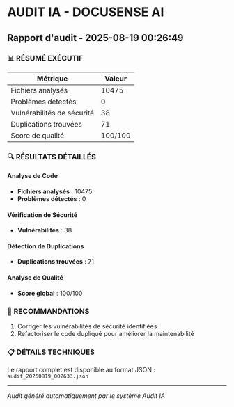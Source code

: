 # AUDIT IA - DOCUSENSE AI
## Rapport d'audit - 2025-08-19 00:26:49

### 📊 RÉSUMÉ EXÉCUTIF

| Métrique | Valeur |
|----------|--------|
| Fichiers analysés | 10475 |
| Problèmes détectés | 0 |
| Vulnérabilités de sécurité | 38 |
| Duplications trouvées | 71 |
| Score de qualité | 100/100 |

### 🔍 RÉSULTATS DÉTAILLÉS

#### Analyse de Code
- **Fichiers analysés** : 10475
- **Problèmes détectés** : 0

#### Vérification de Sécurité
- **Vulnérabilités** : 38

#### Détection de Duplications
- **Duplications trouvées** : 71

#### Analyse de Qualité
- **Score global** : 100/100

### 🎯 RECOMMANDATIONS

1. Corriger les vulnérabilités de sécurité identifiées
2. Refactoriser le code dupliqué pour améliorer la maintenabilité

### 📋 DÉTAILS TECHNIQUES

Le rapport complet est disponible au format JSON : `audit_20250819_002633.json`

---
*Audit généré automatiquement par le système Audit IA*
